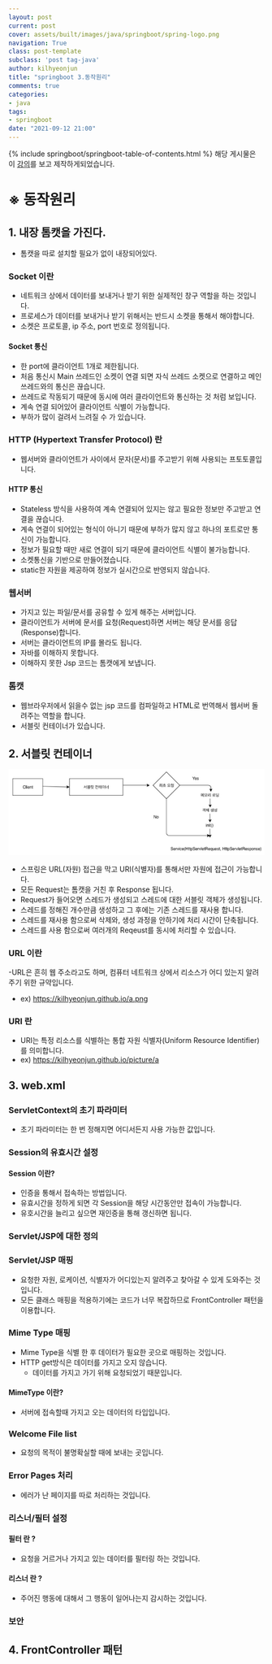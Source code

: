 ```yaml
---
layout: post
current: post
cover: assets/built/images/java/springboot/spring-logo.png
navigation: True
class: post-template
subclass: 'post tag-java'
author: kilhyeonjun
title: "springboot 3.동작원리"
comments: true
categories:
- java
tags:
- springboot
date: "2021-09-12 21:00"
---
```

{% include springboot/springboot-table-of-contents.html %}
해당 게시물은 이 [강의](https://edu.goorm.io/learn/lecture/24604/스프링부트-개념정리)를 보고 제작하게되었습니다.
# ※ 동작원리

## 1. 내장 톰캣을 가진다.
- 톰캣을 따로 설치할 필요가 없이 내장되어있다.

### Socket 이란
- 네트워크 상에서 데이터를 보내거나 받기 위한 실제적인 창구 역할을 하는 것입니다.
- 프로세스가 데이터를 보내거나 받기 위해서는 반드시 소켓을 통해서 해야합니다.
- 소켓은 프로토콜, ip 주소, port 번호로 정의됩니다.

#### Socket 통신
- 한 port에 클라이언트 1개로 제한됩니다.
- 처음 통신시 Main 쓰레드인 소켓이 연결 되면 자식 쓰레드 소켓으로 연결하고 메인 쓰레드와의 통신은 끊습니다.
- 쓰레드로 작동되기 때문에 동시에 여러 클라이언트와 통신하는 것 처럼 보입니다.
- 계속 연결 되어있어 클라이언트 식별이 가능합니다.
- 부하가 많이 걸려서 느려질 수 가 있습니다.

### HTTP (Hypertext Transfer Protocol) 란
- 웹서버와 클라이언트가 사이에서 문자(문서)를 주고받기 위해 사용되는 프토토콜입니다.

#### HTTP 통신
- Stateless 방식을 사용하여 계속 연결되어 있지는 않고 필요한 정보만 주고받고 연결을 끊습니다.
- 계속 연결이 되어있는 형식이 아니기 때문에 부하가 많지 않고 하나의 포트로만 통신이 가능합니다.
- 정보가 필요할 때만 새로 연결이 되기 때문에 클라이언트 식별이 불가능합니다.
- 소켓통신을 기반으로 만들어졌습니다.
- static한 자원을 제공하여 정보가 실시간으로 반영되지 않습니다.

### 웹서버
- 가지고 있는 파일/문서를 공유할 수 있게 해주는 서버입니다.
- 클라이언트가 서버에 문서를 요청(Request)하면 서버는 해당 문서를 응답(Response)합니다.
- 서버는 클라이언트의 IP를 몰라도 됩니다.
- 자바를 이해하지 못합니다.
- 이해하지 못한 Jsp 코드는 톰캣에게 보냅니다.

### 톰캣
- 웹브라우저에서 읽을수 없는 jsp 코드를 컴파일하고 HTML로 번역해서 웹서버 돌려주는 역할을 합니다.
- 서블릿 컨테이너가 있습니다.

## 2. 서블릿 컨테이너
![img](assets/built/images/java/springboot/servletContaine.png)
- 스프링은 URL(자원) 접근을 막고 URI(식별자)를 통해서만 자원에 접근이 가능합니다.
- 모든 Request는 톰캣을 거친 후 Response 됩니다.
- Request가 들어오면 스레드가 생성되고 스레드에 대한 서블릿 객체가 생성됩니다.
- 스레드를 정해진 개수만큼 생성하고 그 후에는 기존 스레드를 재사용 합니다.
- 스레드를 재사용 함으로써 삭제와, 생성 과정을 안하기에 처리 시간이 단축됩니다.
- 스레드를 사용 함으로써 여러개의 Reqeust를 동시에 처리할 수 있습니다.

### URL 이란
-URL은 흔히 웹 주소라고도 하며, 컴퓨터 네트워크 상에서 리소스가 어디 있는지 알려주기 위한 규약입니다.
- ex) https://kilhyeonjun.github.io/a.png

### URI 란
- URI는 특정 리소스를 식별하는 통합 자원 식별자(Uniform Resource Identifier)를 의미합니다.
- ex) https://kilhyeonjun.github.io/picture/a

## 3. web.xml

### ServletContext의 초기 파라미터
- 초기 파라미터는 한 번 정해지면 어디서든지 사용 가능한 값입니다.

### Session의 유효시간 설정
####  Session 이란?
- 인증을 통해서 접속하는 방법입니다.
- 유효시간을 정하게 되면 각 Session을 해당 시간동안만 접속이 가능합니다.
- 유호시간을 늘리고 싶으면 재인증을 통해 갱신하면 됩니다.

### Servlet/JSP에 대한 정의

### Servlet/JSP 매핑
- 요청한 자원, 로케이션, 식별자가 어디있는지 알려주고 찾아갈 수 있게 도와주는 것입니다.
- 모든 클래스 매핑을 적용하기에는 코드가 너무 복잡하므로 FrontController 패턴을 이용합니다.

### Mime Type 매핑
- Mime Type을 식별 한 후 데이터가 필요한 곳으로 매핑하는 것입니다.
- HTTP get방식은 데이터를 가지고 오지 않습니다. 
  - 데이터를 가지고 가기 위해 요청되었기 때문입니다.
  
#### MimeType 이란?
- 서버에 접속할때 가지고 오는 데이터의 타입입니다.

### Welcome File list
- 요청의 목적이 불명확실할 때에 보내는 곳입니다.

### Error Pages 처리
- 에러가 난 페이지를 따로 처리하는 것입니다.

### 리스너/필터 설정

#### 필터 란 ?
- 요청을 거르거나 가지고 있는 데이터를 필터링 하는 것입니다.  

#### 리스너 란 ?
- 주어진 행동에 대해서 그 행동이 일어나는지 감시하는 것입니다.

### 보안

## 4. FrontController 패턴